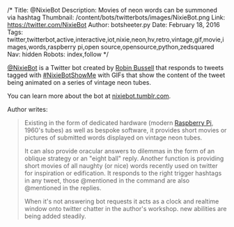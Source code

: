 /*
Title: @NixieBot
Description: Movies of neon words can be summoned via hashtag
Thumbnail: /content/bots/twitterbots/images/NixieBot.png
Link: https://twitter.com/NixieBot
Author: botsheeter.py
Date: February 18, 2016
Tags: twitter,twitterbot,active,interactive,iot,nixie,neon,hv,retro,vintage,gif,movie,images,words,raspberry pi,open source,opensource,python,zedsquared
Nav: hidden
Robots: index,follow
*/

[@NixieBot](https://twitter.com/NixieBot) is a Twitter bot created by [Robin Bussell](https://twitter.com/Zedsquared) that responds to tweets tagged with [#NixieBotShowMe](https://twitter.com/hashtag/NixieBotShowMe?src=hash) with GIFs that show the content of the tweet being animated on a series of vintage neon tubes.

You can learn more about the bot at [nixiebot.tumblr.com](http://nixiebot.tumblr.com).

Author writes:

> Existing in the form of dedicated hardware (modern [Raspberry Pi](https://www.raspberrypi.org), 1960's tubes) as well as bespoke software, it provides short movies or pictures of submitted words displayed on vintage neon tubes.
>
>It can also provide oracular answers to dilemmas in the form of an oblique strategy or an "eight ball" reply. Another function is providing short movies of all naughty (or nice) words recently used on twitter for inspiration or edification. It responds to the right trigger hashtags in any tweet, those @mentioned in the command are also @mentioned in the replies.
>
> When it's not answering bot requests it acts as a clock and realtime window onto twitter chatter in the author's workshop. new abilities are being added steadily.

